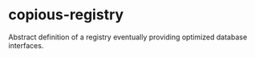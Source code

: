 # copious-registry
 Abstract definition of a registry eventually providing optimized database interfaces.
